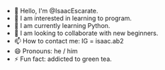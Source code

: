 - 👋 Hello, I'm @IsaacEscarate.
- 👀 I am interested in learning to program.
- 🌱 I am currently learning Python.
- 💞️ I am looking to collaborate with new beginners. 
- 📫 How to contact me: IG = isaac.ab2
- 😄 Pronouns: he / him
- ⚡ Fun fact: addicted to green tea.
<!---
IsaacEscarate/IsaacEscarate is a ✨ special ✨ repository because its `README.md` (this file) appears on your GitHub profile.
You can click the Preview link to take a look at your changes.
--->
